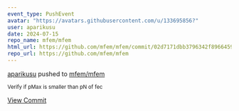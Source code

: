 ```yaml
---
event_type: PushEvent
avatar: "https://avatars.githubusercontent.com/u/133695856?"
user: aparikusu
date: 2024-07-15
repo_name: mfem/mfem
html_url: https://github.com/mfem/mfem/commit/02d7171dbb3796342f8966459f55b05cd83dd6a4
repo_url: https://github.com/mfem/mfem
---
```


<a href='https://github.com/aparikusu' target='_blank'>aparikusu</a> pushed to <a href='https://github.com/mfem/mfem' target='_blank'>mfem/mfem</a>

<small>Verify if pMax is smaller than pN of fec</small>

<a href='https://github.com/mfem/mfem/commit/02d7171dbb3796342f8966459f55b05cd83dd6a4' target='_blank'>View Commit</a>